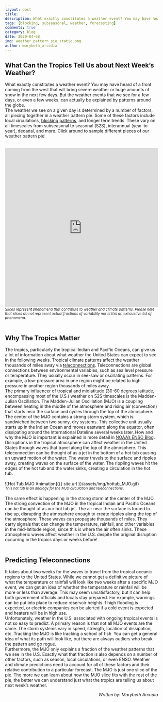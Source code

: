 ```yaml
---
layout: post
title: 
description: What exactly constitutes a weather event? You may have heard of a front coming from the west that will bring severe weather or huge amounts of snow in the next few days.
tags: [blocking, subseasonal, weather, forecasting]
comments: true
category: blog
date: 2020-04-08
img: weather_pattern_pie_static.png
author: marybeth_arcodia
---
```


<h2>What Can the Tropics Tell Us about Next Week’s Weather?</h2>

What exactly constitutes a weather event? You may have heard of a front coming from the west that will bring severe weather or huge amounts of snow in the next few days. But the weather events that we see for a few days, or even a few weeks, can actually be explained by patterns around the globe. 
<br>
The weather we see on a given day is determined by a number of factors, all piecing together in a weather pattern pie. Some of these factors include local circulations, [blocking patterns](https://seasonedchaos.github.io/Traffic-Jams-and-Club-Sandwiches-in-the-Atmosphere-An-Overview-of-Blocking/), and longer term trends. These vary on all timescales from subseasonal to seasonal (S2S), interannual (year-to-year), decadal, and more. Click around to sample different pieces of our weather pattern pie!
<br><br>
<iframe id="igraph" scrolling="no" style="border:none;" seamless="seamless" src="https://plotly.com/~kelseymalloy/1.embed" height="525" width="100%"></iframe>
<br><sub><i>Slices represent phenomena that contribute to weather and climate patterns. Please note that slices do not represent actual fractions of variability nor is this an exhaustive list of phenomena.</i></sub>
<br><br>

<h2>Why The Tropics Matter</h2>

The tropics, particularly the tropical Indian and Pacific Oceans, can give us a lot of information about what weather the United States can expect to see in the following weeks. Tropical climate patterns affect the weather thousands of miles away via [teleconnections](https://seasonedchaos.github.io/a-personality-test-for-our-climate-system-the-basis-for-forecasting-in-between/). Teleconnections are global connections between environmental variables, such as sea level pressure or temperature. They usually occur in see-saw or oscillating patterns. For example, a low-pressure area in one region might be related to high pressure in another region thousands of miles away. 
<br>
The primary influencer of tropical and midlatitude (30-60 degrees latitude, encompassing most of the U.S.) weather on S2S timescales is the Madden-Julian Oscillation. The Madden-Julian Oscillation (MJO) is a coupling between heating in the middle of the atmosphere and rising air (convection) that starts near the surface and cycles through the top of the atmosphere. 
<br>
The center of the MJO contains a strong storm system, which is sandwiched between two sunny, dry systems. This collective unit usually starts up in the Indian Ocean and moves eastward along the equator, often dissipating around the International Dateline several weeks later.  How and why the MJO is important is explained in more detail in [NOAA’s ENSO Blog](https://www.climate.gov/news-features/blogs/enso/madden-julian-oscillation-has-been-active-so-far-winter-here-why-it-matters).
<br>
Disruptions in the tropical atmosphere can affect weather in the United States through waves that travel along the top of the atmosphere. This teleconnection can be thought of as a jet in the bottom of a hot tub causing an upward motion of the water. The water travels to the surface and ripples away, creating waves on the surface of the water. The rippling waves hit the edges of the hot tub and the water sinks, creating a circulation in the hot tub.
<br><br>
![Hot Tub MJO Animation]({{ site.url }}/assets/img/hottub_MJO.gif)
<br><sub><i>This hot tub is an analogy for the MJO circulation and teleconnections. 
</i></sub>
<br><br>
The same effect is happening in the strong storm at the center of the MJO. The strong convection of the MJO in the tropical Indian and Pacific Oceans can be thought of as our hot tub jet. The air near the surface is forced to rise up, disrupting the atmosphere enough to create ripples along the top of the atmosphere. These waves can propagate thousands of miles. They carry signals that can change the temperature, rainfall, and other variables in the mid-latitude region, since this is where the air often sinks. These atmospheric waves affect weather in the U.S. despite the original disruption occurring in the tropics days or weeks before! 
<br><br>

<h2>Predicting Teleconnections</h2>

It takes about two weeks for the waves to travel from the tropical oceanic regions to the United States. While we cannot get a definitive picture of what the temperature or rainfall will look like two weeks after a specific MJO event, we can get an idea of whether the temperature or rainfall will be more or less than average. This may seem unsatisfactory, but it can help both government officials and locals stay prepared. For example, warnings can be put into place to reduce reservoir heights if high flooding is expected, or electric companies can be alerted if a cold event is expected and heaters will be in high use. 
<br>
Unfortunately, weather in the U.S. associated with ongoing tropical events is not so easy to predict. A primary reason is that not all MJO events are the same. The storm systems vary in speed, strength, location of dissipation, etc. Tracking the MJO is like tracking a school of fish. You can get a general idea of what its path will look like, but there are always outliers who break the pattern and go rogue. 
<br>
Furthermore, the MJO only explains a fraction of the weather patterns that we see in the U.S. Exactly what that fraction is also depends on a number of other factors, such as season, local circulations, or even ENSO. Weather and climate predictions need to account for all of these factors and their relative contribution to a particular forecast.  The MJO is just one slice of the pie. The more we can learn about how the MJO slice fits with the rest of the pie, the better we can understand just what the tropics are telling us about next week’s weather. 
<br>
<div style="text-align: right"><i> Written by: Marybeth Arcodia</i></div>
